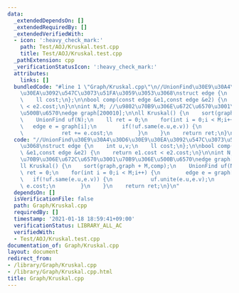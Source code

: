 ```yaml
---
data:
  _extendedDependsOn: []
  _extendedRequiredBy: []
  _extendedVerifiedWith:
  - icon: ':heavy_check_mark:'
    path: Test/AOJ/Kruskal.test.cpp
    title: Test/AOJ/Kruskal.test.cpp
  _pathExtension: cpp
  _verificationStatusIcon: ':heavy_check_mark:'
  attributes:
    links: []
  bundledCode: "#line 1 \"Graph/Kruskal.cpp\"\n//UnionFind\u30E9\u30A4\u30D6\u30E9\
    \u30EA\u3092\u547C\u3073\u51FA\u3059\u3053\u3068\nstruct edge {\n    int u,v;\n\
    \    ll cost;\n};\n\nbool comp(const edge &e1,const edge &e2) {\n    return e1.cost\
    \ < e2.cost;\n}\n\nint N,M; //\u9802\u70B9\u306E\u672C\u6570\u3001\u70B9\u306E\
    \u500B\u6570\nedge graph[200010];\n\nll Kruskal() {\n    sort(graph,graph + M,comp);\n\
    \    UnionFind uf(N);\n    ll ret = 0;\n    for(int i = 0;i < M;i++) {\n     \
    \   edge e = graph[i];\n        if(!uf.same(e.u,e.v)) {\n            uf.unite(e.u,e.v);\n\
    \            ret += e.cost;\n        }\n    }\n    return ret;\n}\n"
  code: "//UnionFind\u30E9\u30A4\u30D6\u30E9\u30EA\u3092\u547C\u3073\u51FA\u3059\u3053\
    \u3068\nstruct edge {\n    int u,v;\n    ll cost;\n};\n\nbool comp(const edge\
    \ &e1,const edge &e2) {\n    return e1.cost < e2.cost;\n}\n\nint N,M; //\u9802\
    \u70B9\u306E\u672C\u6570\u3001\u70B9\u306E\u500B\u6570\nedge graph[200010];\n\n\
    ll Kruskal() {\n    sort(graph,graph + M,comp);\n    UnionFind uf(N);\n    ll\
    \ ret = 0;\n    for(int i = 0;i < M;i++) {\n        edge e = graph[i];\n     \
    \   if(!uf.same(e.u,e.v)) {\n            uf.unite(e.u,e.v);\n            ret +=\
    \ e.cost;\n        }\n    }\n    return ret;\n}\n"
  dependsOn: []
  isVerificationFile: false
  path: Graph/Kruskal.cpp
  requiredBy: []
  timestamp: '2021-01-18 18:59:41+09:00'
  verificationStatus: LIBRARY_ALL_AC
  verifiedWith:
  - Test/AOJ/Kruskal.test.cpp
documentation_of: Graph/Kruskal.cpp
layout: document
redirect_from:
- /library/Graph/Kruskal.cpp
- /library/Graph/Kruskal.cpp.html
title: Graph/Kruskal.cpp
---
```

